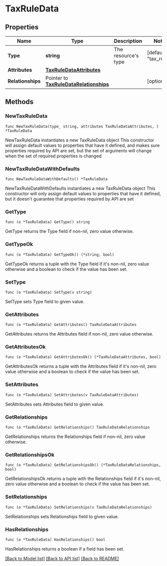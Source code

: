 # TaxRuleData

## Properties

Name | Type | Description | Notes
------------ | ------------- | ------------- | -------------
**Type** | **string** | The resource&#39;s type | [default to "tax_rules"]
**Attributes** | [**TaxRuleDataAttributes**](TaxRuleDataAttributes.md) |  | 
**Relationships** | Pointer to [**TaxRuleDataRelationships**](TaxRuleDataRelationships.md) |  | [optional] 

## Methods

### NewTaxRuleData

`func NewTaxRuleData(type_ string, attributes TaxRuleDataAttributes, ) *TaxRuleData`

NewTaxRuleData instantiates a new TaxRuleData object
This constructor will assign default values to properties that have it defined,
and makes sure properties required by API are set, but the set of arguments
will change when the set of required properties is changed

### NewTaxRuleDataWithDefaults

`func NewTaxRuleDataWithDefaults() *TaxRuleData`

NewTaxRuleDataWithDefaults instantiates a new TaxRuleData object
This constructor will only assign default values to properties that have it defined,
but it doesn't guarantee that properties required by API are set

### GetType

`func (o *TaxRuleData) GetType() string`

GetType returns the Type field if non-nil, zero value otherwise.

### GetTypeOk

`func (o *TaxRuleData) GetTypeOk() (*string, bool)`

GetTypeOk returns a tuple with the Type field if it's non-nil, zero value otherwise
and a boolean to check if the value has been set.

### SetType

`func (o *TaxRuleData) SetType(v string)`

SetType sets Type field to given value.


### GetAttributes

`func (o *TaxRuleData) GetAttributes() TaxRuleDataAttributes`

GetAttributes returns the Attributes field if non-nil, zero value otherwise.

### GetAttributesOk

`func (o *TaxRuleData) GetAttributesOk() (*TaxRuleDataAttributes, bool)`

GetAttributesOk returns a tuple with the Attributes field if it's non-nil, zero value otherwise
and a boolean to check if the value has been set.

### SetAttributes

`func (o *TaxRuleData) SetAttributes(v TaxRuleDataAttributes)`

SetAttributes sets Attributes field to given value.


### GetRelationships

`func (o *TaxRuleData) GetRelationships() TaxRuleDataRelationships`

GetRelationships returns the Relationships field if non-nil, zero value otherwise.

### GetRelationshipsOk

`func (o *TaxRuleData) GetRelationshipsOk() (*TaxRuleDataRelationships, bool)`

GetRelationshipsOk returns a tuple with the Relationships field if it's non-nil, zero value otherwise
and a boolean to check if the value has been set.

### SetRelationships

`func (o *TaxRuleData) SetRelationships(v TaxRuleDataRelationships)`

SetRelationships sets Relationships field to given value.

### HasRelationships

`func (o *TaxRuleData) HasRelationships() bool`

HasRelationships returns a boolean if a field has been set.


[[Back to Model list]](../README.md#documentation-for-models) [[Back to API list]](../README.md#documentation-for-api-endpoints) [[Back to README]](../README.md)


